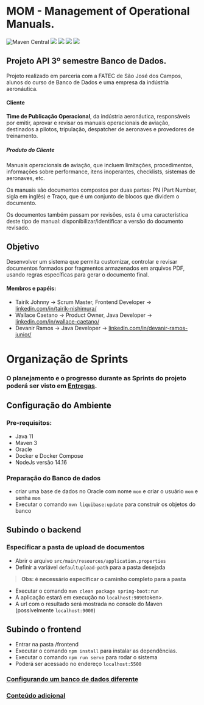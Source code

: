 # MOM - Management of Operational Manuals.
![Maven Central](https://img.shields.io/maven-central/v/org.apache.maven/apache-maven)
![](https://img.shields.io/badge/java-jdk11-green)
![](https://img.shields.io/badge/postgres-13-blue)
![](https://img.shields.io/badge/spring--boot-2.4.3-brightgreen)
![](https://img.shields.io/badge/nodejs-14.16-darkgreen)
## Projeto API 3º semestre Banco de Dados.

Projeto realizado em parceria com a FATEC de São José dos Campos, alunos do curso de Banco de Dados e uma empresa da indústria aeronáutica.

#### Cliente
**Time de Publicação Operacional**, da indústria aeronáutica, responsáveis por emitir, aprovar e revisar os manuais operacionais de aviação, destinados a pilotos, tripulação, despatcher de aeronaves e provedores de treinamento.

##### Produto do Cliente
Manuais operacionais de aviação, que incluem limitações, procedimentos, informações sobre performance, itens inoperantes, checklists, sistemas de aeronaves, etc.

Os manuais são documentos compostos por duas partes: PN (Part Number, sigla em inglês) e Traço, que é um conjunto de blocos que dividem o documento.

Os documentos também passam por revisões, esta é uma característica deste tipo de manual: disponibilizar/identificar a versão do documento revisado.

## Objetivo
Desenvolver um sistema que permita customizar, controlar e revisar documentos formados por fragmentos armazenados em arquivos PDF, usando regras específicas para gerar o documento final.

#### Membros e papéis:
- Tairik Johnny    -> Scrum Master, Frontend Developer -> [linkedin.com/in/tairik-nishimura/](https://linkedin.com/in/tairik-nishimura/)
- Wallace Caetano  -> Product Owner, Java Developer -> [linkedin.com/in/wallace-caetano/](https://linkedin.com/in/wallace-caetano/)
- Devanir Ramos    -> Java Developer -> [linkedin.com/in/devanir-ramos-junior/](https://linkedin.com/in/devanir-ramos-junior/)


# Organização de Sprints
### O planejamento e o progresso durante as Sprints do projeto poderá ser visto em [Entregas](https://github.com/API-FATEC/API_3sem_2021-01/wiki/Entregas).

## Configuração do Ambiente
### **Pre-requisitos:**
- Java 11
- Maven 3 
- Oracle
- Docker e Docker Compose
- NodeJs versão 14.16
### **Preparação do Banco de dados**
- criar uma base de dados no Oracle com nome `mom` e criar o usuário `mom` e senha `mom`
- Executar o comando `mvn liquibase:update` para construir os objetos do banco
## **Subindo o backend**

### **Especificar a pasta de upload de documentos**
- Abrir o arquivo `src/main/resources/application.properties`
- Definir a variável `defaultupload-path` para a pasta desejada

> **Obs: é necessário especificar o caminho completo para a pasta**
- Executar o comando `mvn clean package spring-boot:run`
- A aplicação estará em execução no `localhost:9090`token>.
- A url com o resultado será mostrada no console do Maven (possívelmente `localhost:9000`)
## **Subindo o frontend**
- Entrar na pasta /frontend
- Executar o comando `npm install` para instalar as dependências.
- Executar o comando `npm run serve` para rodar o sistema
- Poderá ser acessado no endereço `localhost:5500`

### [Configurando um banco de dados diferente](https://github.com/API-FATEC/API_3sem_2021-01/wiki/Configurando-outro-banco-de-dados)

### [Conteúdo adicional](https://github.com/API-FATEC/API_3sem_2021-01/wiki/Conte%C3%BAdo-Adicional)
